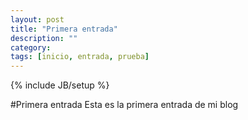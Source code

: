 ```yaml
---
layout: post
title: "Primera entrada"
description: ""
category: 
tags: [inicio, entrada, prueba]
---
```

{% include JB/setup %}

#Primera entrada
Esta es la primera entrada de mi blog
